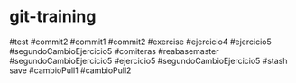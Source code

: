 # git-training
#test
#commit2
#commit1
#commit2
#exercise
#ejercicio4
#ejercicio5
#segundoCambioEjercicio5
#comiteras
#reabasemaster
#segundoCambioEjercicio5
#ejercicio5
#segundoCambioEjercicio5
#stash save
#cambioPull1
#cambioPull2